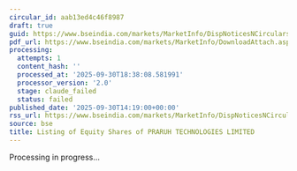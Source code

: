 ```yaml
---
circular_id: aab13ed4c46f8987
draft: true
guid: https://www.bseindia.com/markets/MarketInfo/DispNoticesNCirculars.aspx?Noticeid={703208AA-39D0-465F-985A-EDD45C390FFB}&noticeno=20250930-82&dt=09/30/2025&icount=82&totcount=114&flag=0
pdf_url: https://www.bseindia.com/markets/MarketInfo/DownloadAttach.aspx?id=20250930-82&attachedId=d45fe75f-4893-4913-8e01-1250016fe135
processing:
  attempts: 1
  content_hash: ''
  processed_at: '2025-09-30T18:38:08.581991'
  processor_version: '2.0'
  stage: claude_failed
  status: failed
published_date: '2025-09-30T14:19:00+00:00'
rss_url: https://www.bseindia.com/markets/MarketInfo/DispNoticesNCirculars.aspx?Noticeid={703208AA-39D0-465F-985A-EDD45C390FFB}&noticeno=20250930-82&dt=09/30/2025&icount=82&totcount=114&flag=0
source: bse
title: Listing of Equity Shares of PRARUH TECHNOLOGIES LIMITED
---
```


Processing in progress...